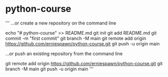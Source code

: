 # python-course


'''
…or create a new repository on the command line

echo "# python-course" >> README.md
git init
git add README.md
git commit -m "first commit"
git branch -M main
git remote add origin https://github.com/erniespawn/python-course.git
git push -u origin main
                

…or push an existing repository from the command line

git remote add origin https://github.com/erniespawn/python-course.git
git branch -M main
git push -u origin main
'''
